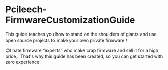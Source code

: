 # Pcileech-FirmwareCustomizationGuide
This guide teaches you how to stand on the shoulders of giants and use open source projects to make your own private firmware！

😊I hate firmware “experts” who make crap firmware and sell it for a high price，That's why this guide has been created, so you can get started with zero experience!

